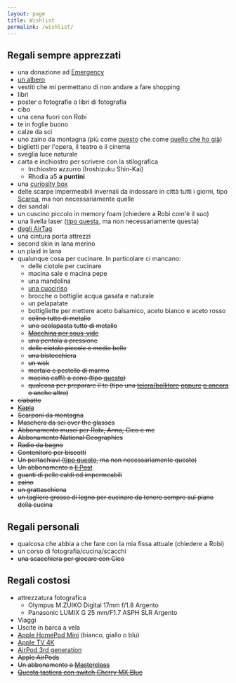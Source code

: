 ```yaml
---
layout: page
title: Wishlist
permalink: /wishlist/
---
```


## Regali sempre apprezzati

* una donazione ad [Emergency](https://sostieni.emergency.it/index.php)
* [un albero](https://www.treedom.net/it/)
* vestiti che mi permettano di non andare a fare shopping
* libri
* poster o fotografie o libri di fotografia
* cibo
* una cena fuori con Robi
* te in foglie buono
* calze da sci
* uno zaino da montagna (più come [questo](https://www.thenorthface.it/shop/it/tnf-it/borse-e-tende-zaini-zaini/zaino-tecnico-da-trekking-terra-da-55-litri-3ga6?variationId=WMB) che come [quello che ho già](https://www.thenorthface.it/shop/it/tnf-it/borse-e-tende-zaini-zaini/zaino-borealis-classic-cf9c?variationId=8M9))
* biglietti per l'opera, il teatro o il cinema
* sveglia luce naturale
* carta e inchiostro per scrivere con la stilografica
   * Inchiostro azzurro (Iroshizuku Shin-Kai)
   * Rhodia a5 **a puntini**
* una [curiosity box](https://www.curiositybox.com)
* delle scarpe impermeabili invernali da indossare in città tutti i giorni, tipo [Scarpa](https://it.scarpa.com/product/21652230/mojito-lifestyle-per-il-tempo-libero-sport-viaggi-antracite), ma non necessariamente quelle
* dei sandali
* un cuscino piccolo in memory foam (chiedere a Robi com'è il suo)
* una livella laser ([tipo questa](https://www.amazon.it/gp/product/B07QXSGNYH?ie=UTF8&psc=1&linkCode=sl1&tag=0721-01-21&linkId=d5b8c01aee46432f4f30aeb9a109956f&language=it_IT&ref_=as_li_ss_tl), ma non necessariamente questa)
* [degli AirTag](https://www.apple.com/it/airtag/)
* una cintura porta attrezzi
* second skin in lana merino
* un plaid in lana
* qualunque cosa per cucinare. In particolare ci mancano:
    * delle ciotole per cucinare
    * macina sale e macina pepe
    * una mandolina
    * [una cuociriso](https://www.ilpost.it/2022/05/24/cuociriso/)
    * brocche o bottiglie acqua gasata e naturale
    * un pelapatate
    * bottigliette per mettere aceto balsamico, aceto bianco e aceto rosso
    * ~~colino tutto di metallo~~
    * ~~uno scolapasta tutto di metallo~~
    * ~~[Macchina per sous-vide](https://www.amazon.it/Sous-Vide-Stick-generazione-temperatura/dp/B01N5K7U2D/)~~
    * ~~una pentola a pressione~~ 
    * ~~delle ciotole piccole e medie belle~~
    * ~~una bistecchiera~~
    * ~~un wok~~
    * ~~mortaio e pestello di marmo~~
    * ~~macina caffè a cono (tipo [questo](https://www.amazon.it/Krups-GVX242-Macinacaff%C3%A8-Macinatura-Grossa/dp/B000IWHXH8/ref=cm_cr_arp_d_product_top?ie=UTF8))~~
    * ~~qualcosa per preparare il te (tipo una [teiera/bollitore](https://www.lecreuset.it/it_IT/p/bollitore-tradition/EK40102.html) [oppure](https://alessi.com/products/cha-bollitore-teiera) [o ancora](https://www.amazon.it/s?k=tetsubin) o anche altro)~~
* ~~ciabatte~~
* ~~[Kapla](https://www.amazon.it/Kapla-280-Libro-blu-3/dp/B000ZBVEAE/ref=sr_1_1?__mk_it_IT=%C3%85M%C3%85%C5%BD%C3%95%C3%91&keywords=kapla&qid=1571476752&s=kitchen&sr=1-1-catcorr)~~
* ~~Scarponi da montagna~~
* ~~Maschera da sci over the glasses~~
* ~~Abbonamento musei per Robi, Anna, Cico e me~~
* ~~Abbonamento National Geographics~~
* ~~Radio da bagno~~
* ~~Contenitore per biscotti~~
* ~~Un portachiavi ([tipo questo](https://www.designrepublic.com/it/accessori-arredo-design/idee-regalo/cane-key-ring.html), ma non necessariamente questo)~~
* ~~Un abbonamento a [Il Post](https://abbonati.ilpost.it)~~
* ~~guanti di pelle caldi ed impermeabili~~
* ~~zaino~~
* ~~un grattaschiena~~
* ~~un tagliere grosso di legno per cucinare da tenere sempre sul piano della cucina~~

## Regali personali

* qualcosa che abbia a che fare con la mia fissa attuale (chiedere a Robi)
* un corso di fotografia/cucina/scacchi
* ~~una scacchiera per giocare con Cico~~

## Regali costosi

* attrezzatura fotografica
    * Olympus M.ZUIKO Digital 17mm f/1.8 Argento
    * Panasonic LUMIX G 25 mm/F1.7 ASPH SLR Argento
* Viaggi
* Uscite in barca a vela
* [Apple HomePod Mini](https://www.apple.com/it/homepod-mini/) (bianco, giallo o blu)
* [Apple TV 4K](https://www.apple.com/it/apple-tv-4k/)
* [AirPod 3rd generation](https://www.apple.com/it/airpods-3rd-generation/)
* ~~Apple AirPods~~
* ~~Un abbonamento a [Masterclass](https://www.masterclass.com/gift)~~
* ~~[Questa tastiera con switch Cherry MX Blue](https://www.wasdkeyboards.com/index.php/products/code-keyboard/code-104-key-mechanical-keyboard-2930.html)~~

